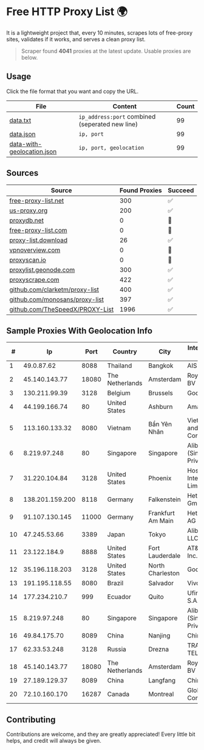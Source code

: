 
# Free HTTP Proxy List 🌍

It is a lightweight project that, every 10 minutes, scrapes lots of free-proxy sites, validates if it works, and serves a clean proxy list.


> Scraper found **4041** proxies at the latest update. Usable proxies are below.

## Usage

Click the file format that you want and copy the URL.


|File|Content|Count|
|----|-------|-----|
|[data.txt](https://raw.githubusercontent.com/themiralay/Proxy-List-World/master/data.txt)|`ip_address:port` combined (seperated new line)|99|
|[data.json](https://raw.githubusercontent.com/themiralay/Proxy-List-World/master/data.json)|`ip, port`|99|
|[data-with-geolocation.json](https://raw.githubusercontent.com/themiralay/Proxy-List-World/master/data-with-geolocation.json)|`ip, port, geolocation`|99|

## Sources

|Source|Found Proxies|Succeed|
|------|-------------|-------|
|[free-proxy-list.net](https://free-proxy-list.net)|300|✅|
|[us-proxy.org](https://www.us-proxy.org)|200|✅|
|[proxydb.net](http://proxydb.net)|0|🚫|
|[free-proxy-list.com](https://free-proxy-list.com/?page=&port=&type%5B%5D=http&type%5B%5D=https&up_time=0&search=Search)|0|🚫|
|[proxy-list.download](https://www.proxy-list.download/HTTP)|26|✅|
|[vpnoverview.com](https://vpnoverview.com/privacy/anonymous-browsing/free-proxy-servers)|0|🚫|
|[proxyscan.io](https://www.proxyscan.io)|0|🚫|
|[proxylist.geonode.com](https://proxylist.geonode.com/api/proxy-list?limit=300&page=1&sort_by=lastChecked&sort_type=desc&protocols=http,https)|300|✅|
|[proxyscrape.com](https://api.proxyscrape.com/v2/?request=displayproxies&protocol=http&timeout=10000&country=all&ssl=all&anonymity=all)|422|✅|
|[github.com/clarketm/proxy-list](https://raw.githubusercontent.com/clarketm/proxy-list/master/proxy-list-raw.txt)|400|✅|
|[github.com/monosans/proxy-list](https://raw.githubusercontent.com/monosans/proxy-list/main/proxies/http.txt)|397|✅|
|[github.com/TheSpeedX/PROXY-List](https://raw.githubusercontent.com/TheSpeedX/PROXY-List/master/http.txt)|1996|✅|


## Sample Proxies With Geolocation Info

|#|Ip|Port|Country|City|Internet Service Provider|
|-|--|----|-------|----|-------------------------|
|1|49.0.87.62|8088|Thailand|Bangkok|AIS-Fibre|
|2|45.140.143.77|18080|The Netherlands|Amsterdam|RoyaleHosting BV|
|3|130.211.99.39|3128|Belgium|Brussels|Google LLC|
|4|44.199.166.74|80|United States|Ashburn|Amazon.com|
|5|113.160.133.32|8080|Vietnam|Bẩn Yên Nhân|VietNam Post and Telecom Corporation|
|6|8.219.97.248|80|Singapore|Singapore|Alibaba Cloud (Singapore) Private Limited|
|7|31.220.104.84|3128|United States|Phoenix|Hostinger International Limited|
|8|138.201.159.200|8118|Germany|Falkenstein|Hetzner Online GmbH|
|9|91.107.130.145|11000|Germany|Frankfurt Am Main|Hetzner Online AG|
|10|47.245.53.66|3389|Japan|Tokyo|Alibaba Cloud LLC|
|11|23.122.184.9|8888|United States|Fort Lauderdale|AT&T Services, Inc.|
|12|35.196.118.203|3128|United States|North Charleston|Google LLC|
|13|191.195.118.55|8080|Brazil|Salvador|Vivo|
|14|177.234.210.7|999|Ecuador|Quito|Ufinet Panama S.A.|
|15|8.219.97.248|80|Singapore|Singapore|Alibaba Cloud (Singapore) Private Limited|
|16|49.84.175.70|8089|China|Nanjing|China Telecom|
|17|62.33.53.248|3128|Russia|Drezna|TRANS-TELECOM|
|18|45.140.143.77|18080|The Netherlands|Amsterdam|RoyaleHosting BV|
|19|27.189.129.37|8089|China|Langfang|Chinanet|
|20|72.10.160.170|16287|Canada|Montreal|GloboTech Communications|



## Contributing

Contributions are welcome, and they are greatly appreciated! Every
little bit helps, and credit will always be given.


